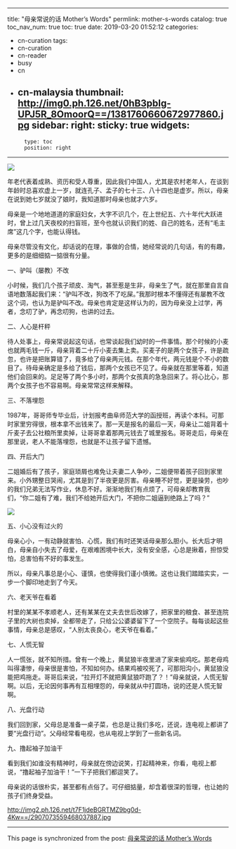 
---
title: "母亲常说的话 Mother’s Words"
permlink: mother-s-words
catalog: true
toc_nav_num: true
toc: true
date: 2019-03-20 01:52:12
categories:
- cn-curation
tags:
- cn-curation
- cn-reader
- busy
- cn
- cn-malaysia
thumbnail: http://img0.ph.126.net/0hB3pbIg-UPJ5R_8OmoorQ==/1381760660672977860.jpg
sidebar:
    right:
        sticky: true
widgets:
    -
        type: toc
        position: right
---


![](http://img0.ph.126.net/0hB3pbIg-UPJ5R_8OmoorQ==/1381760660672977860.jpg)

年老代表着成熟、资历和受人尊重，因此我们中国人，尤其是农村老年人，在谈到年龄时总喜欢虚上一岁，就连孔子、孟子的七十三、八十四也是虚岁。所以，母亲在说到她七岁就没了娘时，我知道那时母亲也就才六岁。

母亲是一个地地道道的家庭妇女，大字不识几个，在上世纪五、六十年代大跃进时，曾上过几天夜校的扫盲班，至今也就认识我们的姓、自己的姓名，还有“毛主席”这几个字，也能认得钱。

母亲尽管没有文化，却话说的在理，事做的合情，她经常说的几句话，有的有趣，更多的是细细掂一掂很有分量。

一、驴叫（屡教）不改

小时候，我们几个孩子顽皮、淘气，甚至惹是生非，母亲生了气，就在那里自言自语地数落起我们来：“驴叫不改，狗改不了吃屎。”我那时根本不懂得还有屡教不改这个词，也认为是驴叫不改。母亲也肯定是这样认为的，因为母亲没上过学，再者，念叨了驴，再念叨狗，也讲的过去。

二、人心是杆秤

待人处事上，母亲常说起这句话，也常谈起我们幼时的一件事情。那个时候的小麦也就两毛钱一斤，母亲背着二十斤小麦去集上卖。买麦子的是两个女孩子，许是疏忽，也许是把账算错了，竟多给了母亲两元钱。在那个年代，两元钱是个不小的数目了。待母亲确定是多给了钱后，那两个女孩已不见了。母亲就在那里等着，知道他们会回来的。足足等了两个多小时，那两个女孩真的急急回来了。将心比心，那两个女孩子也不容易啊。母亲常常这样来解释。

三、不落埋怨

1987年，哥哥师专毕业后，计划报考曲阜师范大学的函授班，再读个本科。可那时家里穷得很，根本拿不出钱来了。那一天是报名的最后一天，母亲让二姐背着十斤麦子去公社粮所里卖掉，让哥哥拿着那两元钱去了城里报名。哥哥走后，母亲在那里说，老人不能落埋怨，也就是不让孩子留下遗憾。

四、开后大门

二姐婚后有了孩子，家庭琐屑也难免让夫妻二人争吵，二姐便带着孩子回到家里来。小外甥整日哭闹，尤其是到了半夜更是厉害。母亲睡不好觉，更是操劳，也吵的我们兄弟无法写作业，休息不好。渐渐地我们有点烦了，可母亲却教育我们，“你二姐有了难，我们不给她开后大门，不把你二姐逼到绝路上了吗？”

![](http://img2.ph.126.net/k4HTUd6c-OzAVvfo2MHmZw==/1779766277742514502.jpg)

五、小心没有过火的

母亲心小，一有动静就害怕、心慌，我们有时还笑话母亲那么胆小。长大后才明白，母亲自小失去了母爱，在艰难困境中长大，没有安全感，心总是揪着，担惊受怕，总害怕有不好的事发生。

所以，母亲凡事总是小心、谨慎，也使得我们谨小慎微。这也让我们踏踏实实，一步一个脚印地走到了今天。

六、老天爷在看着

村里的某某不孝顺老人，还有某某在丈夫去世后改嫁了，把家里的粮食、甚至连院子里的大树也卖掉，全都带走了，只给公公婆婆留下了一个空院子。每每谈起这些事情，母亲总是感叹，“人别太丧良心，老天爷在看着。”

七、人慌无智

人一慌张，就不知所措。曾有一个晚上，黄鼠狼半夜里进了家来偷鸡吃。那老母鸡叫得凄惨，母亲很是害怕，不知如何办。结果鸡被咬死了，可那阳沟小，黄鼠狼没能把鸡拖走。哥哥后来说，“拉开灯不就把黄鼠狼吓跑了？！”母亲就说，人慌无智啊。以后，无论因何事再有互相埋怨的，母亲就从中打圆场，说的还是人慌无智啊。

八、光盘行动

我们回到家，父母总是准备一桌子菜，也总是让我们多吃，还说，连电视上都讲了要“光盘行动”。父母经常看电视，也从电视上学到了一些新名词。

九、撸起袖子加油干

看到我们如谁没有精神时，母亲就在傍边说笑，打起精神来，你看，电视上都说，“撸起袖子加油干！”一下子把我们都逗笑了。

母亲说的话很朴实，甚至都有点俗了。可仔细掂量，却含着很深的哲理，也让她的孩子们终身受益。

http://img2.ph.126.net/t7F1jdeBGRTMZ9bg0d-4Kw==/2907073559468037887.jpg

- - -

This page is synchronized from the post: [母亲常说的话 Mother’s Words](https://steemit.com/@bring/mother-s-words)
